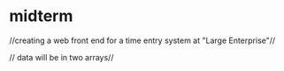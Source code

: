 # midterm

//creating a web front end for a time entry system at "Large Enterprise"//

// data will be in two arrays//

